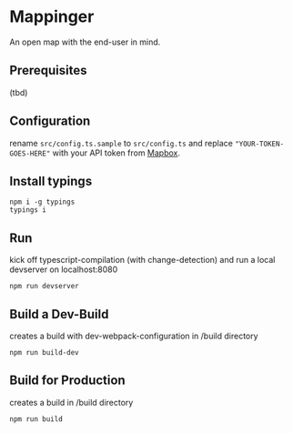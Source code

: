 # Mappinger
An open map with the end-user in mind.

## Prerequisites
(tbd)

## Configuration
rename `src/config.ts.sample` to `src/config.ts` and replace `"YOUR-TOKEN-GOES-HERE"` with your API token from [Mapbox](http://mapbox.com).

## Install typings
```
npm i -g typings
typings i
```

## Run
kick off typescript-compilation (with change-detection) and run a local devserver on localhost:8080
```
npm run devserver
```

## Build a Dev-Build
creates a build with dev-webpack-configuration in /build directory
```
npm run build-dev
```

## Build for Production
creates a build in /build directory
```
npm run build
```
